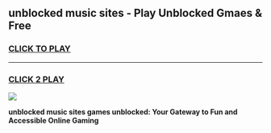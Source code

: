 
## unblocked music sites - Play Unblocked Gmaes & Free
<h3>
<a href="https://news.freeplayer.one?title=unblocked_music_sites&ref=16F">CLICK TO PLAY</a></h3>
<hr>

<h3>
<a href="https://news.freeplayer.one?title=unblocked_music_sites&ref=16F">CLICK 2 PLAY</a>
  
</h3>

<a href="https://news.freeplayer.one?title=unblocked_music_sites&ref=16F/"><img src="https://clearcache.store/games.png"></a>


**unblocked music sites games unblocked: Your Gateway to Fun and Accessible Online Gaming**
